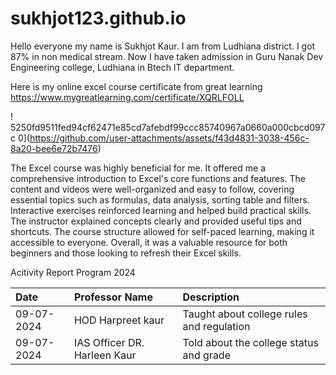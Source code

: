 # sukhjot123.github.io

Hello everyone my name is Sukhjot Kaur. I am from Ludhiana district. I got 87% in non medical stream. Now I have taken admission in Guru Nanak Dev Engineering college, Ludhiana in Btech IT department.


Here is my online excel course certificate from great learning 
https://www.mygreatlearning.com/certificate/XQRLFOLL

!
5250fd9511fed94cf62471e85cd7afebdf99ccc85740967a0660a000cbcd097c 0](https://github.com/user-attachments/assets/f43d4831-3038-456c-8a20-bee6e72b7476)

The Excel course was highly beneficial for me. It  offered me a comprehensive introduction to Excel's core functions and features. The content and videos were well-organized and easy to follow, covering essential topics such as formulas, data analysis, sorting table and filters. Interactive exercises reinforced learning and helped build practical skills. The instructor explained concepts clearly and provided useful tips and shortcuts. The course structure allowed for self-paced learning, making it accessible to everyone. Overall, it was a valuable resource for both beginners and those looking to refresh their Excel skills.

Acitivity Report Program 2024

| Date | Professor Name | Description |
| :- | :- | :- |
| 09-07-2024 | HOD Harpreet kaur | Taught about college rules and regulation |
| 09-07-2024 | IAS Officer DR. Harleen Kaur | Told about the college status and grade |
